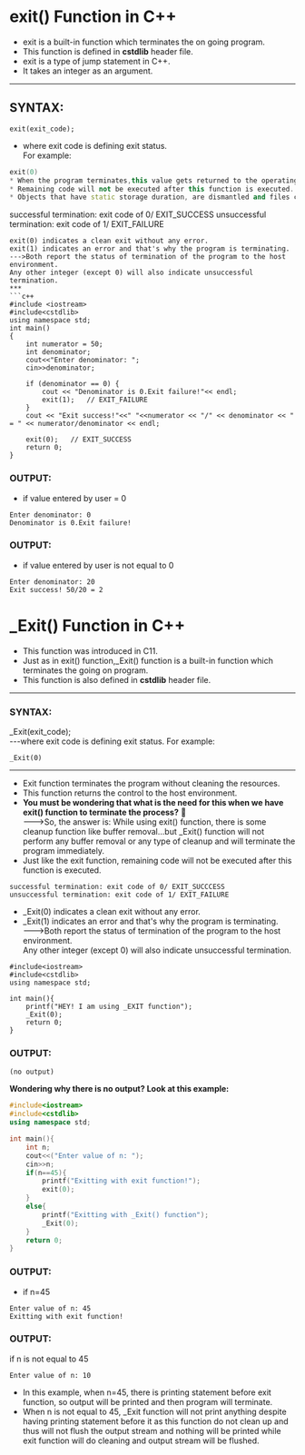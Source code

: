 # exit() Function in C++
* exit is a built-in function which terminates the on going program.
* This function is defined in **cstdlib** header file.
* exit is a type of jump statement in C++.
* It takes an integer as an argument.
***
## SYNTAX:  
    exit(exit_code);  
- where exit code is defining exit status.  
For example:
```c++
exit(0)
* When the program terminates,this value gets returned to the operating system and not to the caller.
* Remaining code will not be executed after this function is executed.
* Objects that have static storage duration, are dismantled and files created by tmpfile function are removed when exit function executes.
```
successful termination: exit code of 0/ EXIT_SUCCESS
unsuccessful termination: exit code of 1/ EXIT_FAILURE 
```
exit(0) indicates a clean exit without any error.  
exit(1) indicates an error and that's why the program is terminating.  
--->Both report the status of termination of the program to the host environment.  
Any other integer (except 0) will also indicate unsuccessful termination. 
***
```c++
#include <iostream>
#include<cstdlib>
using namespace std;
int main()
{
    int numerator = 50;
    int denominator;
    cout<<"Enter denominator: ";
    cin>>denominator;
    
    if (denominator == 0) {
        cout << "Denominator is 0.Exit failure!"<< endl;
        exit(1);   // EXIT_FAILURE
    }
    cout << "Exit success!"<<" "<<numerator << "/" << denominator << " = " << numerator/denominator << endl;
    
    exit(0);   // EXIT_SUCCESS
    return 0;
}
```
### OUTPUT:
* if value entered by user = 0
```
Enter denominator: 0
Denominator is 0.Exit failure!
```
### OUTPUT:
* if value entered by user is not equal to 0
```
Enter denominator: 20
Exit success! 50/20 = 2
```
# _Exit() Function in C++
* This function was introduced in C11.
* Just as in exit() function,_Exit() function is a built-in function which terminates the going on program.
* This function is also defined in **cstdlib** header file.
***
### SYNTAX:
_Exit(exit_code);  
---where exit code is defining exit status.
For example:
```
_Exit(0)
```
***
* Exit function terminates the program without cleaning the resources.
* This function returns the control to the host environment.
* **You must be wondering that what is the need for this when we have exit() function to terminate the process?**  🤔  
--->So, the answer is: While using exit() function, there is some cleanup function like buffer removal...but _Exit() function will not perform any buffer removal or any type of cleanup and will terminate the program immediately.
* Just like the exit function, remaining code will not be executed after this function is executed.
```
successful termination: exit code of 0/ EXIT_SUCCCESS
unsuccessful termination: exit code of 1/ EXIT_FAILURE 
```
- _Exit(0) indicates a clean exit without any error.  
- _Exit(1) indicates an error and that's why the program is terminating.  
--->Both report the status of termination of the program to the host environment.  
Any other integer (except 0) will also indicate unsuccessful termination.
```
#include<iostream>
#include<cstdlib>
using namespace std;

int main(){
    printf("HEY! I am using _EXIT function");
    _Exit(0);
    return 0;
}
```
### OUTPUT:
```
(no output)
```
**Wondering why there is no output? Look at this example:**
```c++
#include<iostream>
#include<cstdlib>
using namespace std;

int main(){
    int n;
    cout<<("Enter value of n: ");
    cin>>n;
    if(n==45){
        printf("Exitting with exit function!");
        exit(0);
    }
    else{
        printf("Exitting with _Exit() function");
        _Exit(0);
    }
    return 0;
}
```
### OUTPUT:
* if n=45
```
Enter value of n: 45
Exitting with exit function!
```
### OUTPUT:
if n is not equal to 45
```
Enter value of n: 10
```
* In this example, when n=45, there is printing statement before exit function, so output will be printed and then program will terminate.  
* When n is not equal to 45,  _Exit function will not print anything despite having printing statement before it as this function do not clean up  and thus will not flush the output stream and nothing will be printed while exit function will do cleaning and output stream will be flushed.


